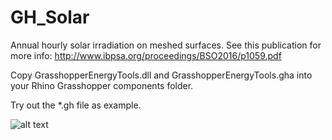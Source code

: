 # GH_Solar
Annual hourly solar irradiation on meshed surfaces.
See this publication for more info: http://www.ibpsa.org/proceedings/BSO2016/p1059.pdf 

Copy GrasshopperEnergyTools.dll and GrasshopperEnergyTools.gha into your Rhino Grasshopper components folder.

Try out the *.gh file as example.

![alt text](https://github.com/christophwaibel/GH_Solar/blob/master/rhino.gif "Image from Rhino")
